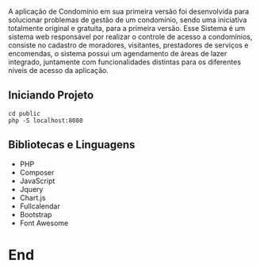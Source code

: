 A aplicação de  Condomínio em sua primeira versão  foi desenvolvida para solucionar problemas de gestão de um condomínio, sendo uma iniciativa totalmente original e gratuita, para a primeira versão.
 Esse Sistema 
é um sistema web responsável por realizar o controle de acesso a condomínios, consiste no cadastro de moradores, visitantes, prestadores de serviços e encomendas, o sistema possui um agendamento de áreas de lazer integrado, juntamente com funcionalidades distintas para os diferentes níveis de acesso da aplicação.

## Iniciando Projeto

    cd public
    php -S localhost:8080

## Bibliotecas e Linguagens

- PHP
- Composer
- JavaScript
- Jquery
- Chart.js
- Fullcalendar
- Bootstrap
- Font Awesome

# End
